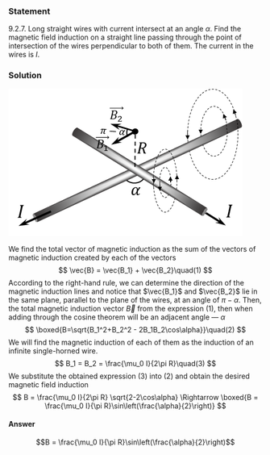 ###  Statement 

$9.2.7.$ Long straight wires with current intersect at an angle $\alpha$. Find the magnetic field induction on a straight line passing through the point of intersection of the wires perpendicular to both of them. The current in the wires is $I$. 

### Solution

![ Direction of magnetic induction created by current in wires |464x292, 39%](../../img/9.2.7/9.2.7_1.png)

We find the total vector of magnetic induction as the sum of the vectors of magnetic induction created by each of the vectors $$ \vec{B} = \vec{B_1} + \vec{B_2}\quad(1) $$ According to the right-hand rule, we can determine the direction of the magnetic induction lines and notice that $\vec{B_1}$ and $\vec{B_2}$ lie in the same plane, parallel to the plane of the wires, at an angle of $\pi - \alpha$. Then, the total magnetic induction vector $\vec{B}$ from the expression $(1)$, then when adding through the cosine theorem will be an adjacent angle — $\alpha$ $$ \boxed{B=\sqrt{B_1^2+B_2^2 - 2B_1B_2\cos\alpha}}\quad(2) $$ We will find the magnetic induction of each of them as the induction of an infinite single-horned wire. $$ B_1 = B_2 = \frac{\mu_0 I}{2\pi R}\quad(3) $$ We substitute the obtained expression $(3)$ into $(2)$ and obtain the desired magnetic field induction $$ B = \frac{\mu_0 I}{2\pi R} \sqrt{2-2\cos\alpha} \Rightarrow \boxed{B = \frac{\mu_0 I}{\pi R}\sin\left(\frac{\alpha}{2}\right)} $$ 

#### Answer

$$B = \frac{\mu_0 I}{\pi R}\sin\left(\frac{\alpha}{2}\right)$$ 
